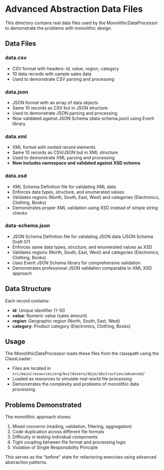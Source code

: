 # Advanced Abstraction Data Files

This directory contains real data files used by the MonolithicDataProcessor to demonstrate the problems with monolithic design.

## Data Files

### data.csv
- CSV format with headers: id, value, region, category
- 10 data records with sample sales data
- Used to demonstrate CSV parsing and processing

### data.json
- JSON format with an array of data objects
- Same 10 records as CSV but in JSON structure
- Used to demonstrate JSON parsing and processing
- Now validated against JSON Schema (data-schema.json) using Everit library

### data.xml
- XML format with nested record elements
- Same 10 records as CSV/JSON but in XML structure
- Used to demonstrate XML parsing and processing
- **Now includes namespace and validated against XSD schema**

### data.xsd
- XML Schema Definition file for validating XML data
- Enforces data types, structure, and enumerated values
- Validates regions (North, South, East, West) and categories (Electronics, Clothing, Books)
- Demonstrates proper XML validation using XSD instead of simple string checks

### data-schema.json
- JSON Schema Definition file for validating JSON data (JSON Schema Draft 07)
- Enforces same data types, structure, and enumerated values as XSD
- Validates regions (North, South, East, West) and categories (Electronics, Clothing, Books)
- Uses Everit JSON Schema library for comprehensive validation
- Demonstrates professional JSON validation comparable to XML XSD approach

## Data Structure

Each record contains:
- **id**: Unique identifier (1-10)
- **value**: Numeric value (sales amount)
- **region**: Geographic region (North, South, East, West)
- **category**: Product category (Electronics, Clothing, Books)

## Usage

The MonolithicDataProcessor loads these files from the classpath using the ClassLoader:
- Files are located in `src/main/resources/org/buildozers/dojo/abstraction/advanced/`
- Loaded as resources to simulate real-world file processing
- Demonstrates the complexity and problems of monolithic data processing

## Problems Demonstrated

The monolithic approach shows:
1. Mixed concerns (reading, validation, filtering, aggregation)
2. Code duplication across different file formats
3. Difficulty in testing individual components
4. Tight coupling between file format and processing logic
5. Violation of Single Responsibility Principle

This serves as the "before" state for refactoring exercises using advanced abstraction patterns.
